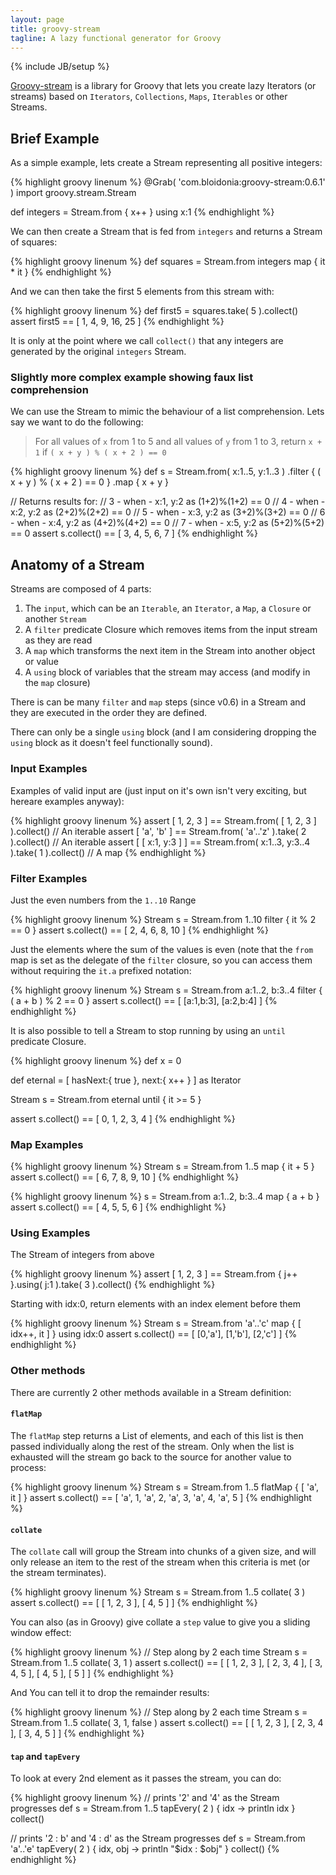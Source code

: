 ```yaml
---
layout: page
title: groovy-stream
tagline: A lazy functional generator for Groovy
---
```

{% include JB/setup %}

[Groovy-stream](https://github.com/timyates/groovy-stream) is a library for Groovy that lets you create lazy Iterators (or streams) based on `Iterators`, `Collections`, `Maps`, `Iterables` or other Streams.

## Brief Example

As a simple example, lets create a Stream representing all positive integers:

{% highlight groovy linenum %}
@Grab( 'com.bloidonia:groovy-stream:0.6.1' )
import groovy.stream.Stream

def integers = Stream.from { x++ } using x:1
{% endhighlight %}

We can then create a Stream that is fed from `integers` and returns a Stream of squares:

{% highlight groovy linenum %}
def squares = Stream.from integers map { it * it }
{% endhighlight %}

And we can then take the first 5 elements from this stream with:

{% highlight groovy linenum %}
def first5 = squares.take( 5 ).collect()
assert first5 == [ 1, 4, 9, 16, 25 ]
{% endhighlight %}

It is only at the point where we call `collect()` that any integers are generated by the original `integers` Stream.

### Slightly more complex example showing faux list comprehension

We can use the Stream to mimic the behaviour of a list comprehension. Lets say we want to do the following:

> For all values of `x` from 1 to 5 and all values of `y` from 1 to 3, return `x + 1` if `( x + y ) % ( x + 2 ) == 0`

{% highlight groovy linenum %}
def s = Stream.from( x:1..5, y:1..3 )
              .filter { ( x + y ) % ( x + 2 ) == 0 }
              .map { x + y }

// Returns results for:
//  3 - when - x:1, y:2 as (1+2)%(1+2) == 0
//  4 - when - x:2, y:2 as (2+2)%(2+2) == 0
//  5 - when - x:3, y:2 as (3+2)%(3+2) == 0
//  6 - when - x:4, y:2 as (4+2)%(4+2) == 0
//  7 - when - x:5, y:2 as (5+2)%(5+2) == 0
assert s.collect() == [ 3, 4, 5, 6, 7 ]
{% endhighlight %}

## Anatomy of a Stream

Streams are composed of 4 parts:

  1. The `input`, which can be an `Iterable`, an `Iterator`, a `Map`, a `Closure` or another `Stream`
  2. A `filter` predicate Closure which removes items from the input stream as they are read
  3. A `map` which transforms the next item in the Stream into another object or value
  4. A `using` block of variables that the stream may access (and modify in the `map` closure)

There is can be many `filter` and `map` steps (since v0.6) in a Stream and they
are executed in the order they are defined.

There can only be a single `using` block (and I am considering dropping the `using` block
as it doesn't feel functionally sound).

### Input Examples

Examples of valid input are (just input on it's own isn't very exciting, but hereare examples anyway):

{% highlight groovy linenum %}
assert [ 1, 2, 3 ]       == Stream.from( [ 1, 2, 3 ] ).collect()              // An iterable
assert [ 'a', 'b' ]      == Stream.from( 'a'..'z' ).take( 2 ).collect()       // An iterable
assert [ [ x:1, y:3 ] ]  == Stream.from( x:1..3, y:3..4 ).take( 1 ).collect() // A map
{% endhighlight %}

### Filter Examples

Just the even numbers from the `1..10` Range

{% highlight groovy linenum %}
Stream s = Stream.from 1..10 filter { it % 2 == 0 }
assert s.collect() == [ 2, 4, 6, 8, 10 ]
{% endhighlight %}

Just the elements where the sum of the values is even (note that the `from` map is set as the
delegate of the `filter` closure, so you can access them without requiring the `it.a` prefixed
notation:

{% highlight groovy linenum %}
Stream s = Stream.from a:1..2, b:3..4 filter { ( a + b ) % 2 == 0 }
assert s.collect() == [ [a:1,b:3], [a:2,b:4] ]
{% endhighlight %}

It is also possible to tell a Stream to stop running by using an `until` predicate Closure.

{% highlight groovy linenum %}
def x = 0

def eternal = [ hasNext:{ true }, next:{ x++ } ] as Iterator

Stream s = Stream.from eternal until { it >= 5 }

assert s.collect() == [ 0, 1, 2, 3, 4 ]
{% endhighlight %}

### Map Examples

{% highlight groovy linenum %}
Stream s = Stream.from 1..5 map { it + 5 }
assert s.collect() == [ 6, 7, 8, 9, 10 ]
{% endhighlight %}

{% highlight groovy linenum %}
s = Stream.from a:1..2, b:3..4 map { a + b }
assert s.collect() == [ 4, 5, 5, 6 ]
{% endhighlight %}

### Using Examples

The Stream of integers from above

{% highlight groovy linenum %}
assert [ 1, 2, 3 ] == Stream.from { j++ }.using( j:1 ).take( 3 ).collect()
{% endhighlight %}

Starting with idx:0, return elements with an index element before them

{% highlight groovy linenum %}
Stream s = Stream.from 'a'..'c' map { [ idx++, it ] } using idx:0
assert s.collect() == [ [0,'a'], [1,'b'], [2,'c'] ]
{% endhighlight %}

### Other methods

There are currently 2 other methods available in a Stream definition:

#### `flatMap`

The `flatMap` step returns a List of elements, and each of this list is then passed
individually along the rest of the stream.  Only when the list is exhausted will the
stream go back to the source for another value to process:

{% highlight groovy linenum %}
Stream s = Stream.from 1..5 flatMap { [ 'a', it ] }
assert s.collect() == [ 'a', 1, 'a', 2, 'a', 3, 'a', 4, 'a', 5 ]
{% endhighlight %}

#### `collate`

The `collate` call will group the Stream into chunks of a given size, and will only
release an item to the rest of the stream when this criteria is met (or the stream terminates).

{% highlight groovy linenum %}
Stream s = Stream.from 1..5 collate( 3 )
assert s.collect() == [ [ 1, 2, 3 ], [ 4, 5 ] ]
{% endhighlight %}

You can also (as in Groovy) give collate a `step` value to give you a sliding window effect:

{% highlight groovy linenum %}
// Step along by 2 each time
Stream s = Stream.from 1..5 collate( 3, 1 )
assert s.collect() == [ [ 1, 2, 3 ], [ 2, 3, 4 ], [ 3, 4, 5 ], [ 4, 5 ], [ 5 ] ]
{% endhighlight %}

And You can tell it to drop the remainder results:

{% highlight groovy linenum %}
// Step along by 2 each time
Stream s = Stream.from 1..5 collate( 3, 1, false )
assert s.collect() == [ [ 1, 2, 3 ], [ 2, 3, 4 ], [ 3, 4, 5 ] ]
{% endhighlight %}

#### `tap` and `tapEvery`

To look at every 2nd element as it passes the stream, you can do:

{% highlight groovy linenum %}
// prints '2' and '4' as the Stream progresses
def s = Stream.from 1..5 tapEvery( 2 ) { idx -> println idx } collect()

// prints '2 : b' and '4 : d' as the Stream progresses
def s = Stream.from 'a'..'e' tapEvery( 2 ) { idx, obj -> println "$idx : $obj" } collect()
{% endhighlight %}
